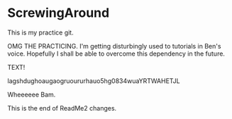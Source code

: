 ScrewingAround
==============

This is my practice git.


OMG THE PRACTICING.
	I'm getting disturbingly used to tutorials in Ben's voice.  Hopefully I shall be able to overcome this dependency in the future.

TEXT!

lagshdughoaugaogruoururhauo5hg0834wuaYRTWAHETJL

Wheeeeee
Bam.

This is the end of ReadMe2 changes.
